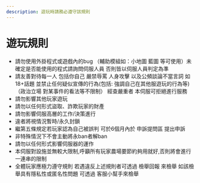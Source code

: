 ```yaml
---
description: 遊玩時請務必遵守該規則
---
```


# 遊玩規則

* 請勿使用外掛程式或遊戲內的bug （輔助模組如：小地圖 藍圖 等可使用）未確定是否能使用的程式請詢問伺服人員 否則皆以伺服人員判定為準
* 請友善對待每一人 包括你自己 嚴禁辱罵 人身攻擊 以及公頻談論不當言詞 如18+話題 並禁止任何疑似宣傳的行為(包括: 強調自己在其他服遊玩的行為等) （政治立場 對某事件的看法等不限制） 經查嚴重者 本伺服可拒絕進行服務&#x20;
* 請勿影響其他玩家遊玩&#x20;
* 請勿以任何形式盜取、詐欺玩家的財產&#x20;
* 請勿影響伺服高層的工作/決策進行&#x20;
* 違者將視情況暫時/永久封鎖&#x20;
* 繼第五條規定若玩家認為自己被誤判 可於6個月內於 申訴提問區 提出申訴&#x20;
* 非特殊情況下不會主動將永ban者解ban&#x20;
* 請勿以任何形式影響伺服器的運作&#x20;
* 本伺服對設施並無較大限制,呼籲所有玩家農場要節約夠用就好,否則將會進行一連串的限制&#x20;
* 全體玩家應極力遵守規則 若遇違反上述規則者可透過 檢舉回報 來檢舉 如該檢舉具有隱私性或匿名性問題 可透過 客服小幫手來檢舉
